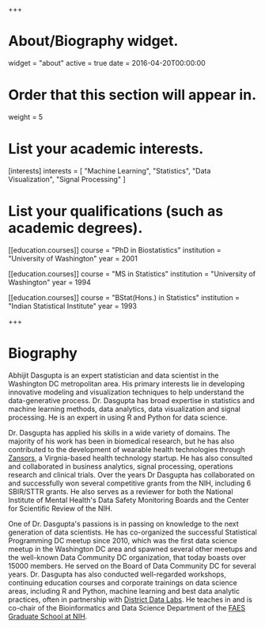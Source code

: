 +++
# About/Biography widget.
widget = "about"
active = true
date = 2016-04-20T00:00:00

# Order that this section will appear in.
weight = 5

# List your academic interests.
[interests]
  interests = [
    "Machine Learning",
    "Statistics",
    "Data Visualization",
    "Signal Processing"
  ]

# List your qualifications (such as academic degrees).
[[education.courses]]
  course = "PhD in Biostatistics"
  institution = "University of Washington"
  year = 2001

[[education.courses]]
  course = "MS in Statistics"
  institution = "University of Washington"
  year = 1994

[[education.courses]]
  course = "BStat(Hons.) in Statistics"
  institution = "Indian Statistical Institute"
  year = 1993
 
+++

# Biography

Abhijit Dasgupta is an expert statistician and data scientist in the Washington DC metropolitan area. His
primary interests lie in developing innovative modeling and visualization techniques to help understand
the data-generative process. Dr. Dasgupta has broad expertise in statistics and machine learning methods, data analytics, data visualization and signal processing. He is an expert in using R and Python for 
data science. 

Dr. Dasgupta has applied his skills in a wide variety of domains. The majority of his work has been
in biomedical research, but he has also contributed to the development of wearable health technologies
through [Zansors](http://www.zansors.com), a Virgnia-based health technology startup. He has also consulted and collaborated
in business analytics, signal processing, operations research and clinical trials. Over the years
Dr Dasgupta has collaborated on and successfully won several competitive grants from the NIH, including 6 SBIR/STTR grants. He also serves as a reviewer for both the National Institute of Mental Health's Data
Safety Monitoring Boards and the Center for Scientific Review of the NIH. 

One of Dr. Dasgupta's passions is in passing on knowledge to the next generation of data scientists. 
He has co-organized the successful Statistical Programming DC meetup since 2010, which was the first
data science meetup in the Washington DC area and spawned several other meetups and the well-known 
Data Community DC organization, that today boasts over 15000 members. He served on the Board of 
Data Community DC for several years. Dr. Dasgupta has also conducted well-regarded workshops, continuing
education courses and corporate trainings on data science areas, including R and Python, machine learning
and best data analytic practices, often in partnership with [District Data Labs](https://www.districtdatalabs.com/). He teaches in and is co-chair of the Bioinformatics and Data Science 
Department of the [FAES Graduate School at NIH](https://faes.org/content/graduate-school). 
